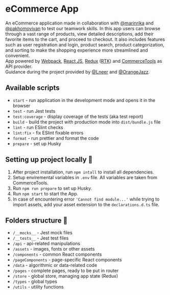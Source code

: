 # eCommerce App
An eCommerce application made in collaboration with [@marinrika](https://github.com/marinrika) and [@pakhomovivan](https://github.com/pakhomovivan) to test our teamwork skills. In this app users can browse through a vast range of products, view detailed descriptions, add their favorite items to the cart, and proceed to checkout. It also includes features such as user registration and login, product search, product categorization, and sorting to make the shopping experience more streamlined and convenient.  
App powered by [Webpack](https://webpack.js.org), [React JS](https://react.dev), [Redux](https://redux.js.org) ([RTK](https://redux-toolkit.js.org)) and [CommerceTools](https://commercetools.com/) as API provider.  
Guidance during the project provided by [@Lneer](https://github.com/Lneer) and [@OrangeJazz](https://github.com/OrangeJazz).

## Available scripts
 - ```start``` - run application in the development mode and opens it in the browser
 - ```test``` - run Jest tests
 - ```test:coverage``` - display coverage of the tests (aka test report)
 - ```build``` - build the project with production mode into ```dist/bundle.js``` file
 - ```lint``` - run ESlint checks
 - ```lint:fix``` - fix ESlint fixable errors
 - ```format``` - run prettier and format the code
 - ```prepare``` - set up Husky

## Setting up project locally 🚀
1. After project installation, run ```npm intall``` to install all dependencies.
2. Setup enviremental variables in ```.env``` file. All variables are taken from CommerceTools.
3. Run ```npm run prepare``` to set up Husky.
4. Run ```npm start``` to start the App.
5. In case of encountering error ```'Cannot find module...'``` while trying to import assets, add your asset extension to the ```declarations.d.ts``` file.

## Folders structure 📁
- ```/__mocks__``` - Jest mock files
- ```/__tests__``` - Jest test files
- ```/api``` - api-related manipulations
- ```/assets``` - images, fonts or other assets
- ```/components``` - common React components
- ```/pageComponents``` - page-specific React components
- ```/data``` - algorithmic or data-related code
- ```/pages``` - complete pages, ready to be put in router
- ```/store``` - global store, managing app state (Redux)
- ```/types``` - global types
- ```/utils``` - utility functions